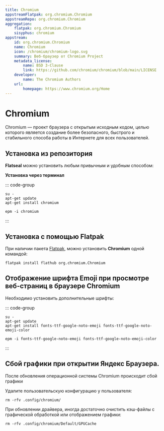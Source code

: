 ```yaml
---
title: Chromium
appstreamFlatpak: org.chromium.Chromium
appstreamRepo: org.chromium.Chromium
aggregation: 
    flatpak: org.chromium.Chromium
    sisyphus: chromium
appstream:
    id: org.chromium.Chromium
    name: Chromium
    icon: /chromium/chromium-logo.svg
    summary: Веб-браузер от Chromium Project
    metadata_license: 
        name: BSD 3-Clause
        link: https://github.com/chromium/chromium/blob/main/LICENSE
    developer: 
        name: The Chromium Authors
    url: 
        homepage: https://www.chromium.org/Home
---
```


# Chromium

Chromium — проект браузера с открытым исходным кодом, целью которого является создание более безопасного, быстрого и стабильного способа работы в Интернете для всех пользователей.

## Установка из репозитория

**Flatseal** можно установить любым привычным и удобным способом:

<!--@include: ./parts/install/software-repo.md-->

**Установка через терминал**

::: code-group

```shell[apt-get]
su -
apt-get update
apt-get install chromium
```
```shell[epm]
epm -i chromium
```

:::

## Установка c помощью Flatpak <Badge type="danger" text="Неофициальная сборка" />

При наличии пакета [Flatpak](/flatpak), можно установить **Chromium** одной командой:

```shell
flatpak install flathub org.chromium.Chromium
```

<!--@include: ./parts/install/software-flatpak.md-->
<!--@include: ./parts/warns/unpriveleged-spases.md -->

## Отображение шрифта Emoji при просмотре веб-страниц в браузере Chromium

Необходимо установить дополнительные шрифты:

::: code-group

```shell[apt-get]
su -
apt-get update
apt-get install fonts-ttf-google-noto-emoji fonts-ttf-google-noto-emoji-color
```
```shell[epm]
epm -i fonts-ttf-google-noto-emoji fonts-ttf-google-noto-emoji-color
```

:::

## Сбой графики при открытии Яндекс Браузера.

После обновления операционной системы Chromium происходит сбой графики

Удалите пользовательскую конфигурацию у пользователя:

```shell
rm -rfv .config/chromium/
```

При обновлении драйвера, иногда достаточно очистить кэш-файлы с графической обработкой или отображением графики:

```shell
rm -rfv .config/chromium/Default/GPUCache
```